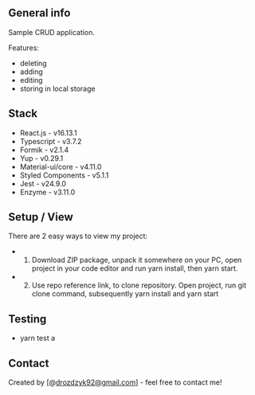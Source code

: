 ## General info

Sample CRUD application.

Features:

- deleting
- adding
- editing
- storing in local storage

## Stack

- React.js - v16.13.1
- Typescript - v3.7.2
- Formik - v2.1.4
- Yup - v0.29.1
- Material-ui/core - v4.11.0
- Styled Components - v5.1.1
- Jest - v24.9.0
- Enzyme - v3.11.0

## Setup / View

There are 2 easy ways to view my project:

- 1. Download ZIP package, unpack it somewhere on your PC, open project in your code editor and run yarn install, then yarn start.
- 2. Use repo reference link, to clone repository. Open project, run git clone command, subsequently yarn install and yarn start

## Testing

- yarn test a

## Contact

Created by [@drozdzyk92@gmail.com] - feel free to contact me!
